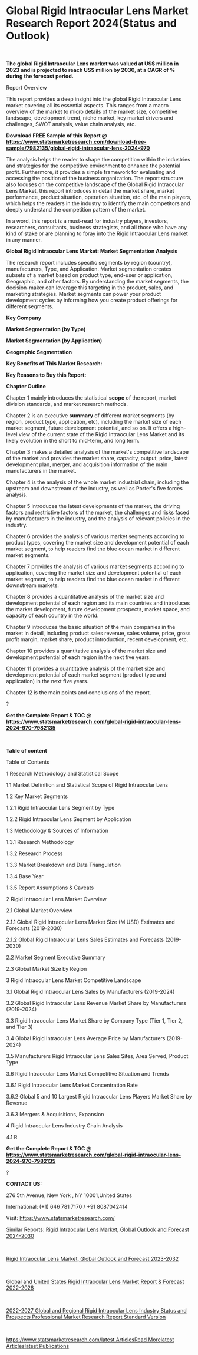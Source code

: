 <h1>Global Rigid Intraocular Lens Market Research Report 2024(Status and Outlook)</h1><br/><p><strong>The global Rigid Intraocular Lens market was valued at US$ million in 2023 and is projected to reach US$ million by 2030, at a <strong>CAGR</strong> of % during the forecast period.</strong></p>
 
 
 
 <p>Report Overview</p>
 
 
 
 <p>This report provides a deep insight into the global Rigid Intraocular Lens market covering all its essential aspects. This ranges from a macro overview of the market to micro details of the market size, competitive landscape, development trend, niche market, key market drivers and challenges, SWOT analysis, value chain analysis, etc.</p>
 
 
 
 <p><strong>Download FREE Sample of this Report @ <a href="https://www.statsmarketresearch.com/download-free-sample/7982135/global-rigid-intraocular-lens-2024-970">https://www.statsmarketresearch.com/download-free-sample/7982135/global-rigid-intraocular-lens-2024-970</a></strong></p>
 
 
 
 <p>The analysis helps the reader to shape the competition within the industries and strategies for the competitive environment to enhance the potential profit. Furthermore, it provides a simple framework for evaluating and accessing the position of the business organization. The report structure also focuses on the competitive landscape of the Global Rigid Intraocular Lens Market, this report introduces in detail the market share, market performance, product situation, operation situation, etc. of the main players, which helps the readers in the industry to identify the main competitors and deeply understand the competition pattern of the market.</p>
 
 
 
 <p>In a word, this report is a must-read for industry players, investors, researchers, consultants, business strategists, and all those who have any kind of stake or are planning to foray into the Rigid Intraocular Lens market in any manner.</p>
 
 
 
 <p><strong>Global Rigid Intraocular Lens Market: Market Segmentation Analysis</strong></p>
 
 
 
 <p>The research report includes specific segments by region (country), manufacturers, Type, and Application. Market segmentation creates subsets of a market based on product type, end-user or application, Geographic, and other factors. By understanding the market segments, the decision-maker can leverage this targeting in the product, sales, and marketing strategies. Market segments can power your product development cycles by informing how you create product offerings for different segments.</p>
 
 
 
 <p><strong>Key Company</strong></p>
 
 
 
 <p><strong>Market Segmentation (by Type)</strong></p>
 
 
 
 <p><strong>Market Segmentation (<strong>by Application</strong>)</strong></p>
 
 
 
 <p><strong>Geographic Segmentation</strong></p>
 
 
 
 <p><strong>Key Benefits of This Market Research:</strong></p>
 
 
 
 <p><strong>Key <strong>Reasons to Buy</strong> this Report:</strong></p>
 
 
 
 <p><strong>Chapter Outline</strong></p>
 
 
 
 <p>Chapter 1 mainly introduces the statistical <strong>scope</strong> of the report, market division standards, and market research methods.</p>
 
 
 
 <p>Chapter 2 is an executive <strong>summary</strong> of different market segments (by region, product type, application, etc), including the market size of each market segment, future development potential, and so on. It offers a high-level view of the current state of the Rigid Intraocular Lens Market and its likely evolution in the short to mid-term, and long term.</p>
 
 
 
 <p>Chapter 3 makes a detailed analysis of the market&#39;s competitive landscape of the market and provides the market share, capacity, output, price, latest development plan, merger, and acquisition information of the main manufacturers in the market.</p>
 
 
 
 <p>Chapter 4 is the analysis of the whole market industrial chain, including the upstream and downstream of the industry, as well as Porter&#39;s five forces analysis.</p>
 
 
 
 <p>Chapter 5 introduces the latest developments of the market, the driving factors and restrictive factors of the market, the challenges and risks faced by manufacturers in the industry, and the analysis of relevant policies in the industry.</p>
 
 
 
 <p>Chapter 6 provides the analysis of various market segments according to product types, covering the market size and development potential of each market segment, to help readers find the blue ocean market in different market segments.</p>
 
 
 
 <p>Chapter 7 provides the analysis of various market segments according to application, covering the market size and development potential of each market segment, to help readers find the blue ocean market in different downstream markets.</p>
 
 
 
 <p>Chapter 8 provides a quantitative analysis of the market size and development potential of each region and its main countries and introduces the market development, future development prospects, market space, and capacity of each country in the world.</p>
 
 
 
 <p>Chapter 9 introduces the basic situation of the main companies in the market in detail, including product sales revenue, sales volume, price, gross profit margin, market share, product introduction, recent development, etc.</p>
 
 
 
 <p>Chapter 10 provides a quantitative analysis of the market size and development potential of each region in the next five years.</p>
 
 
 
 <p>Chapter 11 provides a quantitative analysis of the market size and development potential of each market segment (product type and application) in the next five years.</p>
 
 
 
 <p>Chapter 12 is the main points and conclusions of the report.</p>
 
 
 
 <p>? </p>
 
 
 
 <div><b>Get the Complete Report & TOC @ <a href="https://www.statsmarketresearch.com/global-rigid-intraocular-lens-2024-970-7982135">https://www.statsmarketresearch.com/global-rigid-intraocular-lens-2024-970-7982135</a></b></div>
 
 
 
 <p><br />
 
 <b>Table of content</b></p>
 
 
 
 <p>Table of Contents<br />
 
 1 Research Methodology and Statistical Scope<br />
 
 1.1 Market Definition and Statistical Scope of Rigid Intraocular Lens<br />
 
 1.2 Key Market Segments<br />
 
 1.2.1 Rigid Intraocular Lens Segment by Type<br />
 
 1.2.2 Rigid Intraocular Lens Segment by Application<br />
 
 1.3 Methodology & Sources of Information<br />
 
 1.3.1 Research Methodology<br />
 
 1.3.2 Research Process<br />
 
 1.3.3 Market Breakdown and Data Triangulation<br />
 
 1.3.4 Base Year<br />
 
 1.3.5 Report Assumptions & Caveats<br />
 
 2 Rigid Intraocular Lens Market Overview<br />
 
 2.1 Global Market Overview<br />
 
 2.1.1 Global Rigid Intraocular Lens Market Size (M USD) Estimates and Forecasts (2019-2030)<br />
 
 2.1.2 Global Rigid Intraocular Lens Sales Estimates and Forecasts (2019-2030)<br />
 
 2.2 Market Segment Executive Summary<br />
 
 2.3 Global Market Size by Region<br />
 
 3 Rigid Intraocular Lens Market Competitive Landscape<br />
 
 3.1 Global Rigid Intraocular Lens Sales by Manufacturers (2019-2024)<br />
 
 3.2 Global Rigid Intraocular Lens Revenue Market Share by Manufacturers (2019-2024)<br />
 
 3.3 Rigid Intraocular Lens Market Share by Company Type (Tier 1, Tier 2, and Tier 3)<br />
 
 3.4 Global Rigid Intraocular Lens Average Price by Manufacturers (2019-2024)<br />
 
 3.5 Manufacturers Rigid Intraocular Lens Sales Sites, Area Served, Product Type<br />
 
 3.6 Rigid Intraocular Lens Market Competitive Situation and Trends<br />
 
 3.6.1 Rigid Intraocular Lens Market Concentration Rate<br />
 
 3.6.2 Global 5 and 10 Largest Rigid Intraocular Lens Players Market Share by Revenue<br />
 
 3.6.3 Mergers & Acquisitions, Expansion<br />
 
 4 Rigid Intraocular Lens Industry Chain Analysis<br />
 
 4.1 R</p>
 
 
 
 <div><b>Get the Complete Report & TOC @ <a href="https://www.statsmarketresearch.com/global-rigid-intraocular-lens-2024-970-7982135">https://www.statsmarketresearch.com/global-rigid-intraocular-lens-2024-970-7982135</a></b></div>
 
 
 
 <p>? </p>
 
 
 
 <p><b>CONTACT US:</b><br />
 
 276 5th Avenue, New York , NY 10001,United States<br />
 
 International: (+1) 646 781 7170 / +91 8087042414<br />
 
 Visit: <a href="https://www.statsmarketresearch.com/">https://www.statsmarketresearch.com/</a><br />
 
 Similar Reports: <a href="https://www.statsmarketresearch.com/global-rigid-intraocular-lens-2024-970-7982135">Rigid Intraocular Lens Market, Global Outlook and Forecast 2024-2030</a><br />
 
 <br />
 
 <a href="https://www.statsmarketresearch.com/global-rigid-intraocular-lens-2024-970-7982135">Rigid Intraocular Lens Market, Global Outlook and Forecast 2023-2032</a><br />
 
 <br />
 
 <a href="https://www.statsmarketresearch.com/global-rigid-intraocular-lens-2024-970-7982135">Global and United States Rigid Intraocular Lens Market Report & Forecast 2022-2028</a><br />
 
 <br />
 
 <a href="https://www.statsmarketresearch.com/global-rigid-intraocular-lens-2024-970-7982135">2022-2027 Global and Regional Rigid Intraocular Lens Industry Status and Prospects Professional Market Research Report Standard Version</a><br />
 
 <br />
 
 <a href="https://gyeongbokgung.com">https://www.statsmarketresearch.com/</a><a href="https://hallyeomaritime.com">latest Articles</a><a href="https://jingwansa.com">Read More</a><a href="https://nguoiviet.jp/">latest Articles</a><a href="https://www.intelmarketresearch.com/">latest Publications</a></p>